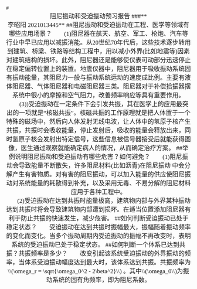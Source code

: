 <div STYLE="page-break-after: always;"></div>
<font face="宋体" >
#<center><big>阻尼振动和受迫振动预习报告
</font>
<font face="楷体" >
###**<center> 李昭阳 2021013445**
</font>
<font face="宋体" >
##阻尼振动和受迫振动在工程、医学等领域有哪些应用场景？
&ensp;&ensp;&ensp;
(1)阻尼器在航天、航空、军工、枪炮、汽车等行业中早已应用以减振消能。从20世纪70年代后，这些技术逐步转用到建筑、桥梁、铁路等结构工程中，用以减小外界(比如地震等)因素对建筑结构的损坏。此外，阻尼器还是能够使仪表可动部分迅速停止在稳定偏转位置上的装置。地震仪器中，阻尼器用于吸收振动系统固有振动能量，其阻尼力一般与振动系统运动的速度成比例。主要有液体阻尼器、气体阻尼器和电磁阻尼器三类。阻尼器对于补偿拾振器摆系统中很小的摩擦和空气阻力，改善频率响应等具有重要作用。 
<br>
&ensp;&ensp;&ensp;
(3))受迫振动在一定条件下会引发共振，其在医学上的应用最突出的一项就是“核磁共振”。核磁共振的工作原理就是把人体置于一个特殊的磁场中，然后向人体发射无线电波，让人体中的氢原子核产生共振，共振时会吸收能量，停止发射后，吸收的能量会释放出来，同时氢原子核会发射出特定信号，这些信息被信号器接受后就能获得图像，医生通过观察就能确定病人的情况，从而确定治疗方案。
##举例说明阻尼振动和受迫振动有哪些危害？如何避免？
&ensp;&ensp;&ensp;
(1)阻尼振动会导致能量不断散失，许多阻尼材料(比如沥青)在阻尼振动
中会分解产生有害物质。对有害的阻尼振动，可以加入能量的供应使阻尼振动对系统能量的耗散得到补充，以及采用无毒、不易分解的阻尼材料应用于各种工程中。
<br>
&ensp;&ensp;&ensp;
(2)受迫振动在达到共振时能量极高，建筑物内部与外界某种振动达到共振时将会导致建筑物内部遭到损坏。在适当位置添加阻尼器有利于防止共振的快速发生，减少危害。
##如何判断受迫振动已处于稳定状态？
&ensp;&ensp;&ensp;
受迫振动在达到共振时振幅最大，振幅随着振动频率的变化而变化。当多个振动周期内受迫振动的振幅不再改变时，表明系统的受迫振动已处于稳定状态。
##如何判断一个体系已达到共振？共振频率是多少？
&ensp;&ensp;&ensp;
改变引起该系统受迫振动的外界振动的频率，当体系受迫振动幅度达到最大时，该体系达到共振。共振频率为 \\(\omega_r = \sqrt{\omega_0^2 - 2\beta^2}\\)  。其中\\(\omega_0\\)为振动系统的固有角频率，即为阻尼系数。
</font>